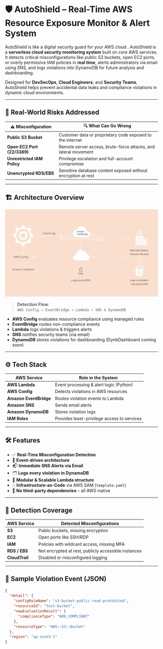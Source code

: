 # 🛡️ AutoShield – Real-Time AWS Resource Exposure Monitor & Alert System

AutoShield is like a digital security guard for your AWS cloud . AutoShield is a **serverless cloud security monitoring system** built on core AWS services. It detects critical misconfigurations like public S3 buckets, open EC2 ports, or overly permissive IAM policies in **real time**, alerts administrators via email using SNS, and logs violations into DynamoDB for future analysis and dashboarding.

Designed for **DevSecOps**, **Cloud Engineers**, and **Security Teams**, AutoShield helps prevent accidental data leaks and compliance violations in dynamic cloud environments.

---

## 🚨 Real-World Risks Addressed

| ⚠️ Misconfiguration      | 🔍 What Can Go Wrong                                                   |
|--------------------------|------------------------------------------------------------------------|
| **Public S3 Bucket**     | Customer data or proprietary code exposed to the internet              |
| **Open EC2 Port (22/3389)** | Remote server access, brute-force attacks, and lateral movement       |
| **Unrestricted IAM Policy** | Privilege escalation and full-account compromise                     |
| **Unencrypted RDS/EBS**  | Sensitive database content exposed without encryption at rest          |

---

## 🏗️ Architecture Overview

![AutoShield Architecture](architecture.png.png)

> **Detection Flow**:  
`AWS Config → EventBridge → Lambda → SNS & DynamoDB`

- **AWS Config** evaluates resource compliance using managed rules  
- **EventBridge** routes non-compliance events  
- **Lambda** logs violations & triggers alerts  
- **SNS** notifies security teams (via email)  
- **DynamoDB** stores violations for dashboarding (DynbDashboard coming soon)

---

## ⚙️ Tech Stack

| AWS Service      | Role in the System                              |
|------------------|--------------------------------------------------|
| **AWS Lambda**    | Event processing & alert logic (Python)         |
| **AWS Config**    | Detects violations in AWS resources             |
| **Amazon EventBridge** | Routes violation events to Lambda         |
| **Amazon SNS**    | Sends email alerts                              |
| **Amazon DynamoDB** | Stores violation logs                         |
| **IAM Roles**     | Provides least-privilege access to services     |

---

## 🛠 Features

- ✅ **Real-Time Misconfiguration Detection**
- 🔁 **Event-driven architecture**
- 📬 **Immediate SNS Alerts via Email**
- 🗂️ **Logs every violation in DynamoDB**
- 🧱 **Modular & Scalable Lambda structure**
- 💡 **Infrastructure-as-Code** via AWS SAM (`template.yaml`)
- 🚫 **No third-party dependencies** – all AWS-native

---

## 🔐 Detection Coverage

| AWS Service      | Detected Misconfigurations                            |
|------------------|--------------------------------------------------------|
| **S3**           | Public buckets, missing encryption                     |
| **EC2**          | Open ports like SSH/RDP                                |
| **IAM**          | Policies with wildcard access, missing MFA            |
| **RDS / EBS**    | Not encrypted at rest, publicly accessible instances   |
| **CloudTrail**   | Disabled or misconfigured logging                      |

---

## 🧪 Sample Violation Event (JSON)

```json
{
  "detail": {
    "configRuleName": "s3-bucket-public-read-prohibited",
    "resourceId": "test-bucket",
    "newEvaluationResult": {
      "complianceType": "NON_COMPLIANT"
    },
    "resourceType": "AWS::S3::Bucket"
  },
  "region": "ap-south-1"
}

